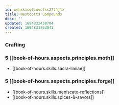 ```yaml
---
id: wehxkicq6cuvcfss27t4jtx
title: Westcotts Compounds
desc: ''
updated: 1694832438704
created: 1694831763041
---
```


### Crafting

### 5 [[book-of-hours.aspects.principles.moth]]

- [[book-of-hours.skills.sacra-limiae]]

### 5 [[book-of-hours.aspects.principles.forge]]

- [[book-of-hours.skills.meniscate-reflections]]
- [[book-of-hours.skills.spices-&-savors]]
